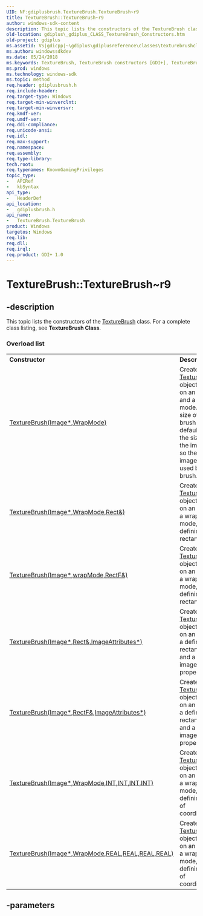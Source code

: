 ```yaml
---
UID: NF:gdiplusbrush.TextureBrush.TextureBrush~r9
title: TextureBrush::TextureBrush~r9
author: windows-sdk-content
description: This topic lists the constructors of the TextureBrush class. For a complete class listing, see TextureBrush Class.
old-location: gdiplus\_gdiplus_CLASS_TextureBrush_Constructors.htm
old-project: gdiplus
ms.assetid: VS|gdicpp|~\gdiplus\gdiplusreference\classes\texturebrushclass\texturebrushconstructors.htm
ms.author: windowssdkdev
ms.date: 05/24/2018
ms.keywords: TextureBrush, TextureBrush constructors [GDI+], TextureBrush.TextureBrush, TextureBrush.TextureBrush~r9, TextureBrush::TextureBrush, TextureBrush::TextureBrush~r9, _gdiplus_CLASS_TextureBrush_Constructors, gdiplus._gdiplus_CLASS_TextureBrush_Constructors, gdiplusbrush/TextureBrush
ms.prod: windows
ms.technology: windows-sdk
ms.topic: method
req.header: gdiplusbrush.h
req.include-header: 
req.target-type: Windows
req.target-min-winverclnt: 
req.target-min-winversvr: 
req.kmdf-ver: 
req.umdf-ver: 
req.ddi-compliance: 
req.unicode-ansi: 
req.idl: 
req.max-support: 
req.namespace: 
req.assembly: 
req.type-library: 
tech.root: 
req.typenames: KnownGamingPrivileges
topic_type:
-	APIRef
-	kbSyntax
api_type:
-	HeaderDef
api_location:
-	gdiplusbrush.h
api_name:
-	TextureBrush.TextureBrush
product: Windows
targetos: Windows
req.lib: 
req.dll: 
req.irql: 
req.product: GDI+ 1.0
---
```


# TextureBrush::TextureBrush~r9


## -description


<span>This topic lists the constructors of the 
			<a href="https://msdn.microsoft.com/4657ed8b-9cec-49ba-bf20-545bf3ee51f9">TextureBrush</a> class. For a complete class listing, see <b>TextureBrush Class</b>. 
</span><h3>Overload list</h3><table>
<tr>
<th align="left" width="37%">Constructor</th>
<th align="left" width="63%">Description</th>
</tr>
<tr>
<td align="left" width="37%">
<a href="https://msdn.microsoft.com/e6197576-4e78-4a20-b7be-e01da179b08f">TextureBrush(Image*,WrapMode)</a>
</td>
<td align="left" width="63%">
Creates a <a href="https://msdn.microsoft.com/4657ed8b-9cec-49ba-bf20-545bf3ee51f9">TextureBrush</a> object based on an image and a wrap mode. The size of the brush defaults to the size of the image, so the entire image is used by the brush.

</td>
</tr>
<tr>
<td align="left" width="37%">
<a href="https://msdn.microsoft.com/8e38397a-2308-4108-bf69-f3d3035dee8d">TextureBrush(Image*,WrapMode,Rect&)</a>
</td>
<td align="left" width="63%">
Creates a <a href="https://msdn.microsoft.com/4657ed8b-9cec-49ba-bf20-545bf3ee51f9">TextureBrush</a> object based on an image, a wrap mode, and a defining rectangle.

</td>
</tr>
<tr>
<td align="left" width="37%">
<a href="https://msdn.microsoft.com/2f710eab-81fb-4c43-810f-1ead3c9b2510">TextureBrush(Image*,wrapMode,RectF&)</a>
</td>
<td align="left" width="63%">
Creates a <a href="https://msdn.microsoft.com/4657ed8b-9cec-49ba-bf20-545bf3ee51f9">TextureBrush</a> object based on an image, a wrap mode, and a defining rectangle.

</td>
</tr>
<tr>
<td align="left" width="37%">
<a href="https://msdn.microsoft.com/ac2013c6-8810-4592-83be-354f8f46be89">TextureBrush(Image*,Rect&,ImageAttributes*)</a>
</td>
<td align="left" width="63%">
Creates a <a href="https://msdn.microsoft.com/4657ed8b-9cec-49ba-bf20-545bf3ee51f9">TextureBrush</a> object based on an image, a defining rectangle, and a set of image properties.

</td>
</tr>
<tr>
<td align="left" width="37%">
<a href="https://msdn.microsoft.com/7ff10237-99fe-41c7-b051-2da96869f1a6">TextureBrush(Image*,RectF&,ImageAttributes*)</a>
</td>
<td align="left" width="63%">
Creates a <a href="https://msdn.microsoft.com/4657ed8b-9cec-49ba-bf20-545bf3ee51f9">TextureBrush</a> object based on an image, a defining rectangle, and a set of image properties.

</td>
</tr>
<tr>
<td align="left" width="37%">
<a href="https://msdn.microsoft.com/5056797a-970a-469f-a80f-38182aca55e0">TextureBrush(Image*,WrapMode,INT,INT,INT,INT)</a>
</td>
<td align="left" width="63%">
Creates a <a href="https://msdn.microsoft.com/4657ed8b-9cec-49ba-bf20-545bf3ee51f9">TextureBrush</a> object based on an image, a wrap mode, and a defining set of coordinates.

</td>
</tr>
<tr>
<td align="left" width="37%">
<a href="https://msdn.microsoft.com/6f955c5c-8a32-4fec-a26a-67a0d2cb9ac7">TextureBrush(Image*,WrapMode,REAL,REAL,REAL,REAL)</a>
</td>
<td align="left" width="63%">
Creates a <a href="https://msdn.microsoft.com/4657ed8b-9cec-49ba-bf20-545bf3ee51f9">TextureBrush</a> object based on an image, a wrap mode, and a defining set of coordinates.

</td>
</tr>
</table>

## -parameters

